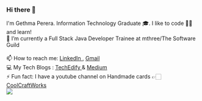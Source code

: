 ### Hi there 👋

I'm Gethma Perera. Information Technology Graduate 🎓. I like to code 👩‍💻 and learn! 
<br>
🌱 I’m currently a Full Stack Java Developer Trainee at mthree/The Software Guild  
<br>
📫 How to reach me: <a href="https://www.linkedin.com/in/gethmaperera/"> LinkedIn </a> , <a href="mailto:gethmaperera@gmail.com">Gmail</a> 
<br>
💻 My Tech Blogs : <a href="http://www.techedify.info/"> TechEdify </a> & <a href="https://medium.com/@gethma"> Medium </a>
<br>
⚡ Fun fact: I have a youtube channel on Handmade cards 👉🏻 <a href="https://www.youtube.com/channel/UC6BpO3gka6XDh1KV6m9cYPw"> CoolCraftWorks </a>
<br>
<IMG SRC="https://giphy.com/gifs/dog-miss-Wj7lNjMNDxSmc">

